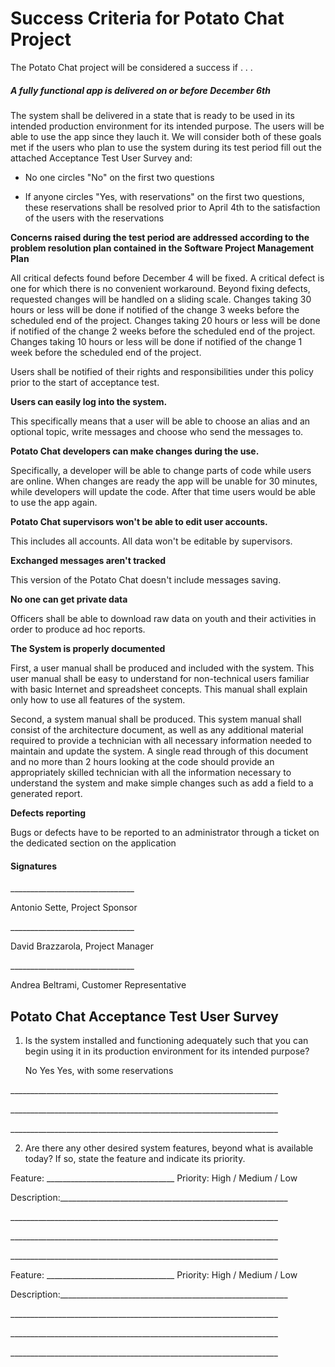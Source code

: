 # Success Criteria for Potato Chat Project



The Potato Chat project will be considered a success if . . .

##### A fully functional app is delivered on or before December 6th


The system shall be delivered in a state that is ready to be used in its intended production environment for its intended purpose. The users will be able to use the app since they lauch it. We will consider both of these goals met if the users who plan to use the system during its test period fill out the attached Acceptance Test User Survey and:

- No one circles &quot;No&quot; on the first two questions

- If anyone circles &quot;Yes, with reservations&quot; on the first two questions, these reservations shall be resolved prior to April 4th to the satisfaction of the users with the reservations

**Concerns raised during the test period are addressed according to the problem resolution plan contained in the Software Project Management Plan**

All critical defects found before December 4 will be fixed. A critical defect is one for which there is no convenient workaround. Beyond fixing defects, requested changes will be handled on a sliding scale. Changes taking 30 hours or less will be done if notified of the change 3 weeks before the scheduled end of the project. Changes taking 20 hours or less will be done if notified of the change 2 weeks before the scheduled end of the project. Changes taking 10 hours or less will be done if notified of the change 1 week before the scheduled end of the project.

Users shall be notified of their rights and responsibilities under this policy prior to the start of acceptance test.

**Users can easily log into the system.**

This specifically means that a user will be able to choose an alias and an optional topic, write messages and choose who send the messages to.

**Potato Chat developers can make changes during the use.**

Specifically, a developer will be able to change parts of code while users are online. When changes are ready the app will be unable for 30 minutes, while developers will update the code. After that time users would be able to use the app again.

**Potato Chat supervisors won&#39;t be able to edit user accounts.**

This includes all accounts. All data won&#39;t be editable by supervisors.

**Exchanged messages aren&#39;t tracked**

This version of the Potato Chat doesn&#39;t include messages saving.

**No one can get private data**

Officers shall be able to download raw data on youth and their activities in order to produce ad hoc reports.

**The System is properly documented**

First, a user manual shall be produced and included with the system. This user manual shall be easy to understand for non-technical users familiar with basic Internet and spreadsheet concepts. This manual shall explain only how to use all features of the system.

Second, a system manual shall be produced. This system manual shall consist of the architecture document, as well as any additional material required to provide a technician with all necessary information needed to maintain and update the system. A single read through of this document and no more than 2 hours looking at the code should provide an appropriately skilled technician with all the information necessary to understand the system and make simple changes such as add a field to a generated report.

**Defects reporting**

Bugs or defects have to be reported to an administrator through a ticket on the dedicated section on the application

#### Signatures

\_\_\_\_\_\_\_\_\_\_\_\_\_\_\_\_\_\_\_\_\_\_\_\_\_\_\_\_\_\_\_

Antonio Sette, Project Sponsor

\_\_\_\_\_\_\_\_\_\_\_\_\_\_\_\_\_\_\_\_\_\_\_\_\_\_\_\_\_\_\_

David Brazzarola, Project Manager

\_\_\_\_\_\_\_\_\_\_\_\_\_\_\_\_\_\_\_\_\_\_\_\_\_\_\_\_\_\_\_

Andrea Beltrami, Customer Representative



## Potato Chat Acceptance Test User Survey

1. Is the system installed and functioning adequately such that you can begin using it in its production environment for its intended purpose?

   No 						Yes 					Yes, with some reservations

\_\_\_\_\_\_\_\_\_\_\_\_\_\_\_\_\_\_\_\_\_\_\_\_\_\_\_\_\_\_\_\_\_\_\_\_\_\_\_\_\_\_\_\_\_\_\_\_\_\_\_\_\_\_\_\_\_\_\_\_\_\_\_\_\_\_\_

\_\_\_\_\_\_\_\_\_\_\_\_\_\_\_\_\_\_\_\_\_\_\_\_\_\_\_\_\_\_\_\_\_\_\_\_\_\_\_\_\_\_\_\_\_\_\_\_\_\_\_\_\_\_\_\_\_\_\_\_\_\_\_\_\_\_\_

\_\_\_\_\_\_\_\_\_\_\_\_\_\_\_\_\_\_\_\_\_\_\_\_\_\_\_\_\_\_\_\_\_\_\_\_\_\_\_\_\_\_\_\_\_\_\_\_\_\_\_\_\_\_\_\_\_\_\_\_\_\_\_\_\_\_\_



2. Are there any other desired system features, beyond what is available today? If so, state the feature and indicate its priority.

Feature: \_\_\_\_\_\_\_\_\_\_\_\_\_\_\_\_\_\_\_\_\_\_\_\_\_\_\_\_\_\_\_\_   Priority: High / Medium / Low

Description:\_\_\_\_\_\_\_\_\_\_\_\_\_\_\_\_\_\_\_\_\_\_\_\_\_\_\_\_\_\_\_\_\_\_\_\_\_\_\_\_\_\_\_\_\_\_\_\_\_\_\_\_\_\_\_\_\_

\_\_\_\_\_\_\_\_\_\_\_\_\_\_\_\_\_\_\_\_\_\_\_\_\_\_\_\_\_\_\_\_\_\_\_\_\_\_\_\_\_\_\_\_\_\_\_\_\_\_\_\_\_\_\_\_\_\_\_\_\_\_\_\_\_\_\_

\_\_\_\_\_\_\_\_\_\_\_\_\_\_\_\_\_\_\_\_\_\_\_\_\_\_\_\_\_\_\_\_\_\_\_\_\_\_\_\_\_\_\_\_\_\_\_\_\_\_\_\_\_\_\_\_\_\_\_\_\_\_\_\_\_\_\_

\_\_\_\_\_\_\_\_\_\_\_\_\_\_\_\_\_\_\_\_\_\_\_\_\_\_\_\_\_\_\_\_\_\_\_\_\_\_\_\_\_\_\_\_\_\_\_\_\_\_\_\_\_\_\_\_\_\_\_\_\_\_\_\_\_\_\_

Feature: \_\_\_\_\_\_\_\_\_\_\_\_\_\_\_\_\_\_\_\_\_\_\_\_\_\_\_\_\_\_\_\_   Priority: High / Medium / Low

Description:\_\_\_\_\_\_\_\_\_\_\_\_\_\_\_\_\_\_\_\_\_\_\_\_\_\_\_\_\_\_\_\_\_\_\_\_\_\_\_\_\_\_\_\_\_\_\_\_\_\_\_\_\_\_\_\_\_

\_\_\_\_\_\_\_\_\_\_\_\_\_\_\_\_\_\_\_\_\_\_\_\_\_\_\_\_\_\_\_\_\_\_\_\_\_\_\_\_\_\_\_\_\_\_\_\_\_\_\_\_\_\_\_\_\_\_\_\_\_\_\_\_\_\_\_

\_\_\_\_\_\_\_\_\_\_\_\_\_\_\_\_\_\_\_\_\_\_\_\_\_\_\_\_\_\_\_\_\_\_\_\_\_\_\_\_\_\_\_\_\_\_\_\_\_\_\_\_\_\_\_\_\_\_\_\_\_\_\_\_\_\_\_

\_\_\_\_\_\_\_\_\_\_\_\_\_\_\_\_\_\_\_\_\_\_\_\_\_\_\_\_\_\_\_\_\_\_\_\_\_\_\_\_\_\_\_\_\_\_\_\_\_\_\_\_\_\_\_\_\_\_\_\_\_\_\_\_\_\__